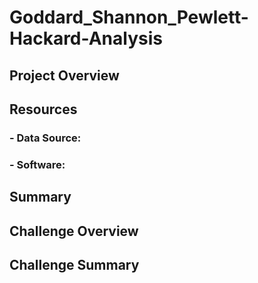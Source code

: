 # Goddard_Shannon_Pewlett-Hackard-Analysis
## Project Overview
## Resources
### - Data Source:
### - Software:
## Summary
## Challenge Overview
## Challenge Summary
